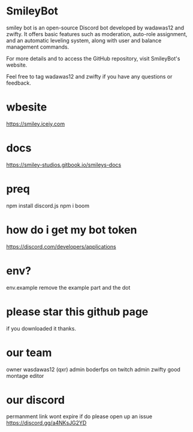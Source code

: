 # SmileyBot

 smiley bot is an open-source Discord bot developed by wadawas12 and zwifty. It offers basic features such as moderation, auto-role assignment, and an automatic leveling system, along with user and balance management commands.

For more details and to access the GitHub repository, visit SmileyBot's website.

 Feel free to tag wadawas12 and zwifty if you have any questions or feedback.

 # wbesite
https://smiley.iceiy.com
# docs
https://smiley-studios.gitbook.io/smileys-docs

# preq
npm install discord.js
npm i
boom 


# how do i get my bot token 

https://discord.com/developers/applications



# env?
env.example remove the example part and the dot


# please  star  this github page
 if you downloaded it thanks.

# our team
owner wasdawas12 (qxr)
admin boderfps on twitch
admin zwifty  good montage editor

# our discord 
permanment link wont expire if do please open up an issue
https://discord.gg/a4NKsJG2YD


